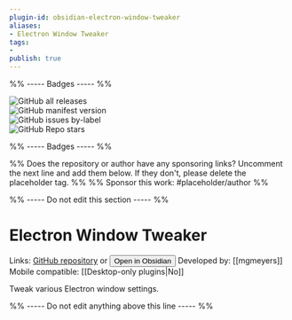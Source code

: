 ```yaml
---
plugin-id: obsidian-electron-window-tweaker
aliases:
- Electron Window Tweaker
tags: 
- 
publish: true
---
```


%% ----- Badges ----- %%

![GitHub all releases](https://img.shields.io/github/downloads/mgmeyers/obsidian-electron-window-tweaker/total?color=573E7A&logo=github&style=for-the-badge)   
![GitHub manifest version](https://img.shields.io/github/manifest-json/v/mgmeyers/obsidian-electron-window-tweaker?color=573E7A&logo=github&style=for-the-badge)   
![GitHub issues by-label](https://img.shields.io/github/issues/mgmeyers/obsidian-electron-window-tweaker/help%20wanted?color=573E7A&logo=github&style=for-the-badge)   
![GitHub Repo stars](https://img.shields.io/github/stars/mgmeyers/obsidian-electron-window-tweaker?color=573E7A&logo=github&style=for-the-badge)

%% ----- Badges ----- %%

%% Does the repository or author have any sponsoring links? Uncomment the next line and add them below. If they don't, please delete the placeholder tag. %%
%% Sponsor this work: #placeholder/author %%

%% ----- Do not edit this section ----- %%

# Electron Window Tweaker

Links: [GitHub repository](https://github.com/mgmeyers/obsidian-electron-window-tweaker) or [<button id=HH>Open in Obsidian</button>](obsidian://goto-plugin?id=obsidian-electron-window-tweaker)
Developed by: [[mgmeyers]]
Mobile compatible: [[Desktop-only plugins|No]]

Tweak various Electron window settings.

%% ----- Do not edit anything above this line ----- %% 
